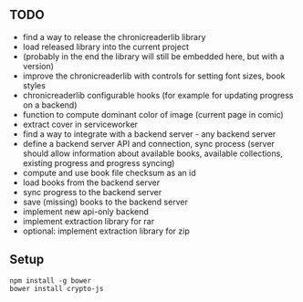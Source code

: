 ## TODO

- find a way to release the chronicreaderlib library
- load released library into the current project
- (probably in the end the library will still be embedded here, but with a version)
- improve the chronicreaderlib with controls for setting font sizes, book styles
- chronicreaderlib configurable hooks (for example for updating progress on a backend)
- function to compute dominant color of image (current page in comic)
- extract cover in serviceworker
- find a way to integrate with a backend server - any backend server
- define a backend server API and connection, sync process (server should allow information about available books, available collections, existing progress and progress syncing)
- compute and use book file checksum as an id
- load books from the backend server
- sync progress to the backend server
- save (missing) books to the backend server
- implement new api-only backend
- implement extraction library for rar
- optional: implement extraction library for zip

## Setup

```
npm install -g bower
bower install crypto-js
```